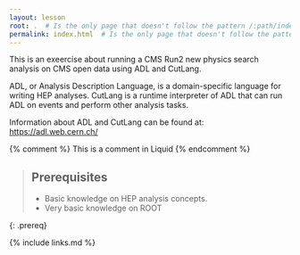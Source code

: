 ```yaml
---
layout: lesson
root: .  # Is the only page that doesn't follow the pattern /:path/index.html
permalink: index.html  # Is the only page that doesn't follow the pattern /:path/index.html
---
```

This is an exeercise about running a CMS Run2 new physics search analysis on CMS open data using ADL and CutLang.

ADL, or Analysis Description Language, is a domain-specific language for writing HEP analyses.
CutLang is a runtime interpreter of ADL that can run ADL on events and perform other analysis tasks.

Information about ADL and CutLang can be found at: https://adl.web.cern.ch/

<!-- this is an html comment -->

{% comment %} This is a comment in Liquid {% endcomment %}

> ## Prerequisites
> * Basic knowledge on HEP analysis concepts.
> * Very basic knowledge on ROOT
> 
{: .prereq}

{% include links.md %}
